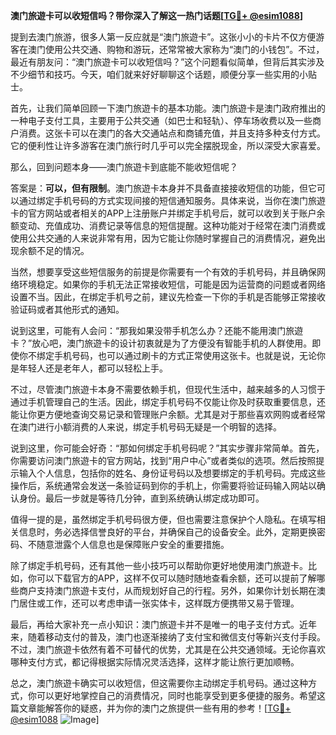 **澳门旅遊卡可以收短信吗？带你深入了解这一热门话题[[TG💪+ @esim1088](https://t.me/s/esim1088)]**

提到去澳门旅游，很多人第一反应就是“澳门旅遊卡”。这张小小的卡片不仅方便游客在澳门使用公共交通、购物和游玩，还常常被大家称为“澳门的小钱包”。不过，最近有朋友问：“澳门旅遊卡可以收短信吗？”这个问题看似简单，但背后其实涉及不少细节和技巧。今天，咱们就来好好聊聊这个话题，顺便分享一些实用的小贴士。

首先，让我们简单回顾一下澳门旅遊卡的基本功能。澳门旅遊卡是澳门政府推出的一种电子支付工具，主要用于公共交通（如巴士和轻轨）、停车场收费以及一些商户消费。这张卡可以在澳门的各大交通站点和商铺充值，并且支持多种支付方式。它的便利性让许多游客在澳门旅行时几乎可以完全摆脱现金，所以深受大家喜爱。

那么，回到问题本身——澳门旅遊卡到底能不能收短信呢？

答案是：**可以，但有限制**。澳门旅遊卡本身并不具备直接接收短信的功能，但它可以通过绑定手机号码的方式实现间接的短信通知服务。具体来说，当你在澳门旅遊卡的官方网站或者相关的APP上注册账户并绑定手机号后，就可以收到关于账户余额变动、充值成功、消费记录等信息的短信提醒。这种功能对于经常在澳门消费或使用公共交通的人来说非常有用，因为它能让你随时掌握自己的消费情况，避免出现余额不足的情况。

当然，想要享受这些短信服务的前提是你需要有一个有效的手机号码，并且确保网络环境稳定。如果你的手机无法正常接收短信，可能是因为运营商的问题或者网络设置不当。因此，在绑定手机号之前，建议先检查一下你的手机是否能够正常接收验证码或者其他形式的通知。

说到这里，可能有人会问：“那我如果没带手机怎么办？还能不能用澳门旅遊卡？”放心吧，澳门旅遊卡的设计初衷就是为了方便没有智能手机的人群使用。即使你不绑定手机号码，也可以通过刷卡的方式正常使用这张卡。也就是说，无论你是年轻人还是老年人，都可以轻松上手。

不过，尽管澳门旅遊卡本身不需要依赖手机，但现代生活中，越来越多的人习惯于通过手机管理自己的生活。因此，绑定手机号码不仅能让你及时获取重要信息，还能让你更方便地查询交易记录和管理账户余额。尤其是对于那些喜欢网购或者经常在澳门进行小额消费的人来说，绑定手机号码无疑是一个明智的选择。

说到这里，你可能会好奇：“那如何绑定手机号码呢？”其实步骤非常简单。首先，你需要访问澳门旅遊卡的官方网站，找到“用户中心”或者类似的选项。然后按照提示输入个人信息，包括你的姓名、身份证号码以及想要绑定的手机号码。完成这些操作后，系统通常会发送一条验证码到你的手机上，你需要将验证码输入网站以确认身份。最后一步就是等待几分钟，直到系统确认绑定成功即可。

值得一提的是，虽然绑定手机号码很方便，但也需要注意保护个人隐私。在填写相关信息时，务必选择信誉良好的平台，并确保自己的设备安全。此外，定期更换密码、不随意泄露个人信息也是保障账户安全的重要措施。

除了绑定手机号码，还有其他一些小技巧可以帮助你更好地使用澳门旅遊卡。比如，你可以下载官方的APP，这样不仅可以随时随地查看余额，还可以提前了解哪些商户支持澳门旅遊卡支付，从而规划好自己的行程。另外，如果你计划长期在澳门居住或工作，还可以考虑申请一张实体卡，这样既方便携带又易于管理。

最后，再给大家补充一点小知识：澳门旅遊卡并不是唯一的电子支付方式。近年来，随着移动支付的普及，澳门也逐渐接纳了支付宝和微信支付等新兴支付手段。不过，澳门旅遊卡依然有着不可替代的优势，尤其是在公共交通领域。无论你喜欢哪种支付方式，都记得根据实际情况灵活选择，这样才能让旅行更加顺畅。

总之，澳门旅遊卡确实可以收短信，但这需要你主动绑定手机号码。通过这种方式，你可以更好地掌控自己的消费情况，同时也能享受到更多便捷的服务。希望这篇文章能解答你的疑惑，并为你的澳门之旅提供一些有用的参考！[[TG💪+ @esim1088](https://t.me/s/esim1088) ![Image](https://i.postimg.cc/4NQfJmqS/Snipaste-2025-05-13-00-14-12.png)]